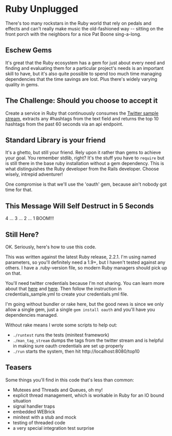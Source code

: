 # Ruby Unplugged

There's too many rockstars in the Ruby world that rely on pedals and
effects and can't really make music the old-fashioned way -- sitting on
the front porch with the neighbors for a nice Pat Boone sing-a-long.

## Eschew Gems

It's great that the Ruby ecosystem has a gem for just about every need
and finding and evaluating them for a particular project's needs is an
important skill to have, but it's also quite possible to spend too much
time managing dependencies that the time savings are lost. Plus there's
widely varying quality in gems.

## The Challenge: Should you choose to accept it

Create a service in Ruby that continuously consumes the
[Twitter sample stream](https://dev.twitter.com/streaming/reference/get/statuses/sample),
extracts any #hashtags from the text field and returns the top 10 hashtags
from the past 60 seconds via an api endpoint.

## Standard Library is your friend

It's a ghetto, but still your friend. Rely upon it rather than gems to achieve
your goal. You remember stdlib, right? It's the stuff you have to
`require` but is still there in the base ruby installation without a gem dependency.
This is what distinguishes the Ruby developer from the Rails developer. Choose
wisely, intrepid adventurer!

One compromise is that we'll use the 'oauth' gem, because ain't nobody
got time for that.

## This Message Will Self Destruct in 5 Seconds

4 ... 3 ... 2 ... 1
BOOM!!!

## Still Here?

OK. Seriously, here's how to use this code.

This was written against the latest Ruby release, 2.2.1. I'm using named
parameters, so you'll definitely need a 1.9+, but I haven't tested
against any others. I have a .ruby-version file, so modern Ruby managers
should pick up on that.

You'll need twitter credentials because I'm not sharing. You can learn
more about that [here](https://dev.twitter.com/faq#46) and
[here](https://dev.twitter.com/oauth/application-only). Then follow the
instruction in credentials_sample.yml to create your credentials.yml file.

I'm going without bundler or rake here, but the good news is since we
only allow a single gem, just a single
`gem install oauth`
and you'll have you dependencies managed.

Without rake means I wrote some scripts to help out:

* `./runtest` runs the tests (minitest framework)
* `./man_tag_stream` dumps the tags from the twitter stream and is
  helpful in making sure oauth credentials are set up properly
* `./run` starts the system, then hit http://localhost:8080/top10

## Teasers

Some things you'll find in this code that's less than common:

* Mutexes and Threads and Queues, oh my!
* explicit thread management, which is workable in Ruby for an IO bound
  situation
* signal handler traps
* embedded WEBrick
* minitest with a stub and mock
* testing of threaded code
* a very special integration test surprise

